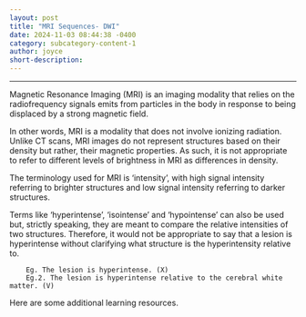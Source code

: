 ```yaml
---
layout: post
title: "MRI Sequences- DWI"
date: 2024-11-03 08:44:38 -0400
category: subcategory-content-1
author: joyce
short-description: 
---
```


-----
Magnetic Resonance Imaging (MRI) is an imaging modality that relies on the radiofrequency signals emits from particles in the body in response to being displaced by a strong magnetic field.

In other words, MRI is a modality that does not involve ionizing radiation. 
Unlike CT scans, MRI images do not represent structures based on their density but rather, their magnetic properties. 
As such, it is not appropriate to refer to different levels of brightness in MRI as differences in density. 


The terminology used for MRI is ‘intensity’, with high signal intensity referring to brighter structures and low signal intensity referring to darker structures.


Terms like ‘hyperintense’, ‘isointense’ and ‘hypointense’ can also be used but, strictly speaking, they are meant to compare the relative intensities of two structures. 
Therefore, it would not be appropriate to say that a lesion is hyperintense without clarifying what structure is the hyperintensity relative to.

        Eg. The lesion is hyperintense. (X)
        Eg.2. The lesion is hyperintense relative to the cerebral white matter. (V)


Here are some additional learning resources. 
